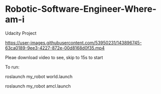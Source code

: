 # Robotic-Software-Engineer-Where-am-i
Udacity Project



https://user-images.githubusercontent.com/53950231/143896745-63ca0189-9ee3-4227-872e-00d8168d0f35.mp4

Pleae download video to see, skip to 15s to start

To run:

roslaunch my_robot world.launch

roslaunch my_robot amcl.launch
